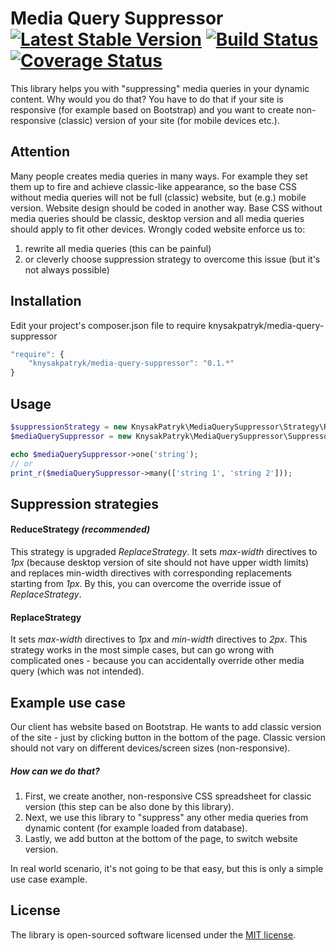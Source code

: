 # Media Query Suppressor [![Latest Stable Version](https://poser.pugx.org/knysakpatryk/media-query-suppressor/v/stable.png)](https://packagist.org/packages/knysakpatryk/media-query-suppressor) [![Build Status](https://travis-ci.org/KnysakPatryk/media-query-suppressor.png)](https://travis-ci.org/KnysakPatryk/media-query-suppressor) [![Coverage Status](https://coveralls.io/repos/github/KnysakPatryk/media-query-suppressor/badge.svg?branch=master)](https://coveralls.io/github/KnysakPatryk/media-query-suppressor?branch=master)
This library helps you with "suppressing" media queries in your dynamic content.
Why would you do that? You have to do that if your site is responsive (for example based on Bootstrap) and you want to create non-responsive (classic) version of your site (for mobile devices etc.).

## Attention
Many people creates media queries in many ways. For example they set them up to fire and achieve classic-like appearance, so the base CSS without media queries will not be full (classic) website, but (e.g.) mobile version. Website design should be coded in another way. Base CSS without media queries should be classic, desktop version and all media queries should apply to fit other devices. Wrongly coded website enforce us to:

1. rewrite all media queries (this can be painful)
2. or cleverly choose suppression strategy to overcome this issue (but it's not always possible)

## Installation

Edit your project's composer.json file to require knysakpatryk/media-query-suppressor
```javascript
"require": {
    "knysakpatryk/media-query-suppressor": "0.1.*"
}
```

## Usage
```php
$suppressionStrategy = new KnysakPatryk\MediaQuerySuppressor\Strategy\ReduceStrategy();
$mediaQuerySuppressor = new KnysakPatryk\MediaQuerySuppressor\Suppressor($suppressionStrategy);

echo $mediaQuerySuppressor->one('string');
// or
print_r($mediaQuerySuppressor->many(['string 1', 'string 2']));
```

## Suppression strategies

#### ReduceStrategy *(recommended)*
This strategy is upgraded *ReplaceStrategy*. It sets *max-width* directives to *1px* (because desktop version of site should not have upper width limits) and replaces min-width directives with corresponding replacements starting from *1px*. By this, you can overcome the override issue of *ReplaceStrategy*.

#### ReplaceStrategy
It sets *max-width* directives to *1px* and *min-width* directives to *2px*. This strategy works in the most simple cases, but can go wrong with complicated ones - because you can accidentally override other media query (which was not intended).

## Example use case
Our client has website based on Bootstrap.
He wants to add classic version of the site - just by clicking button in the bottom of the page.
Classic version should not vary on different devices/screen sizes (non-responsive).

##### How can we do that?

1. First, we create another, non-responsive CSS spreadsheet for classic version (this step can be also done by this library).
2. Next, we use this library to "suppress" any other media queries from dynamic content (for example loaded from database).
3. Lastly, we add button at the bottom of the page, to switch website version.

In real world scenario, it's not going to be that easy, but this is only a simple use case example.

## License
The library is open-sourced software licensed under the [MIT license](http://opensource.org/licenses/MIT).
